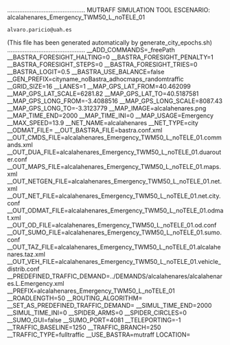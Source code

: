 .............................................
    MUTRAFF SIMULATION TOOL
    ESCENARIO: alcalahenares_Emergency_TWM50_L_noTELE_01

    alvaro.paricio@uah.es
(This file has been generated automatically by generate_city_epochs.sh)
.............................................
__ADD_COMMANDS=_freePath
__BASTRA_FORESIGHT_HALTING=0
__BASTRA_FORESIGHT_PENALTY=1
__BASTRA_FORESIGHT_STEPS=0
__BASTRA_FORESIGHT_TRIES=0
__BASTRA_LOGIT=0.5
__BASTRA_USE_BALANCE=false
__GEN_PREFIX=cityname_noBastra_adhocmaps_randomtraffic
__GRID_SIZE=16
__LANES=1
__MAP_GPS_LAT_FROM=40.462099
__MAP_GPS_LAT_SCALE=6281.82
__MAP_GPS_LAT_TO=40.5187581
__MAP_GPS_LONG_FROM=-3.4088516
__MAP_GPS_LONG_SCALE=8087.43
__MAP_GPS_LONG_TO=-3.3123779
__MAP_IMAGE=alcalahenares.png
__MAP_TIME_END=2000
__MAP_TIME_INI=0
__MAP_USAGE=Emergency
__MAX_SPEED=13.9
__NET_NAME=alcalahenares
__NET_TYPE=city
__ODMAT_FILE=
__OUT_BASTRA_FILE=bastra.conf.xml
__OUT_CMDS_FILE=alcalahenares_Emergency_TWM50_L_noTELE_01.commands.xml
__OUT_DUA_FILE=alcalahenares_Emergency_TWM50_L_noTELE_01.duarouter.conf
__OUT_MAPS_FILE=alcalahenares_Emergency_TWM50_L_noTELE_01.maps.xml
__OUT_NETGEN_FILE=alcalahenares_Emergency_TWM50_L_noTELE_01.net.xml
__OUT_NET_FILE=alcalahenares_Emergency_TWM50_L_noTELE_01.net.city.conf
__OUT_ODMAT_FILE=alcalahenares_Emergency_TWM50_L_noTELE_01.odmat.xml
__OUT_OD_FILE=alcalahenares_Emergency_TWM50_L_noTELE_01.od.conf
__OUT_SUMO_FILE=alcalahenares_Emergency_TWM50_L_noTELE_01.sumo.conf
__OUT_TAZ_FILE=alcalahenares_Emergency_TWM50_L_noTELE_01.alcalahenares.taz.xml
__OUT_VEH_FILE=alcalahenares_Emergency_TWM50_L_noTELE_01.vehicle_distrib.conf
__PREDEFINED_TRAFFIC_DEMAND=../DEMANDS/alcalahenares/alcalahenares.L.Emergency.xml
__PREFIX=alcalahenares_Emergency_TWM50_L_noTELE_01
__ROADLENGTH=50
__ROUTING_ALGORITHM=
__SET_AS_PREDEFINED_TRAFFIC_DEMAND=
__SIMUL_TIME_END=2000
__SIMUL_TIME_INI=0
__SPIDER_ARMS=0
__SPIDER_CIRCLES=0
__SUMO_GUI=false
__SUMO_PORT=4081
__TELEPORTING=-1
__TRAFFIC_BASELINE=1250
__TRAFFIC_BRANCH=250
__TRAFFIC_TYPE=fulltraffic
__USE_BASTRA=mutraff
LOCATION=    <location netOffset="-465343.12,-4479111.07" convBoundary="0.00,0.00,8087.43,6281.82" origBoundary="-3.408842,40.462103,-3.312420,40.518754" projParameter="+proj=utm +zone=30 +ellps=WGS84 +datum=WGS84 +units=m +no_defs"/>
